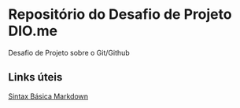 # Repositório do Desafio de Projeto DIO.me
Desafio de Projeto sobre o Git/Github


## Links úteis
[Sintax Básica Markdown](https://www.markdownguide.org/basic-syntax/)
